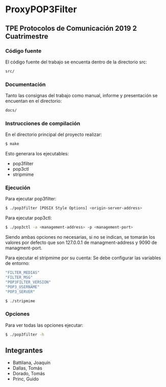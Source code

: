 # ProxyPOP3Filter
## TPE Protocolos de Comunicación 2019 2 Cuatrimestre

### Código fuente
El código fuente del trabajo se encuenta dentro de la directorio src:
```sh
src/
```

### Documentación
Tanto las consignas del trabajo como manual, informe y presentación se encuentan en el directorio:
```sh
docs/
```

### Instrucciones de compilación
En el directorio principal del proyecto realizar:
```sh
$ make
```
Esto generara los ejecutables:
  - pop3filter
  - pop3ctl
  - stripmime

### Ejecución
Para ejecutar pop3filter:
```sh
$ ./pop3filter [POSIX Style Options] <origin-server-address>
```

Para ejecutar pop3ctl:
```sh
$ ./pop3ctl -a <management-address> -p <management-port>
```
Siendo ambas opciones no necesarias, si no se indican, se tomarán los valores por defecto que son 127.0.0.1 de managment-address y 9090 de managment-port.

Para ejecutar el stripmime por su cuenta:
Se debe configurar las variables de entorno:

```sh
"FILTER_MEDIAS"
"FILTER_MSG"
"POP3FILTER_VERSION"
"POP3_USERNAME"
"POP3_SERVER"
```

```sh
$ ./stripmime
```

### Opciones
Para ver todas las opciones ejecutar:
```sh
$ ./pop3filter -h
```

## Integrantes
- Battilana, Joaquín
- Dallas, Tomás
- Dorado, Tomás
- Princ, Guido